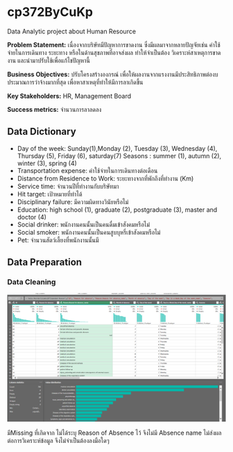 # cp372ByCuKp
 Data Analytic project about Human Resource

**Problem Statement:** เนื่องจากบริษัทมีปัญหาการขาดงาน ซึ่งมีผลมาจากหลายปัญจัยเช่น ค่าใช้จ่ายในการเดินทาง ระยะทาง หรือในด้านสุขภาพที่อาจส่งผล ทำให้จำเป็นต้อง
วิเคราะห์สาเหตุการขาดงาน และนำมาปรับใช้เพื่อแก้ไขปัญหานี้

**Business Objectives:** ปรับโครงสร้างองกรณ์ เพื่อให้ผลงานจากแรงงานมีประสิทธิภาพต่องบประมาณการว่าจ้างมากที่สุด เพื่อหาสาเหตุที่ทำให้มีการลาเกิดขึ้น 

**Key Stakeholders:** HR, Management Board

**Success metrics:** จำนวนการลาลดลง

## Data Dictionary

- Day of the week: Sunday(1),Monday (2), Tuesday (3), Wednesday (4), Thursday (5), Friday (6), saturday(7)
Seasons : summer (1), autumn (2), winter (3), spring (4)
- Transportation expense: ค่าใช้จ่ายในการเดินทางต่อเดือน
- Distance from Residence to Work: ระยะทางจากที่พักถึงที่ทำงาน (Km)
- Service time: จำนวนปีที่ทำงานกับบริษัทมา
- Hit target: เป้าหมายที่ทำได้
- Disciplinary failure: มีความผิดทางวินัยหรือไม่
- Education: high school (1), graduate (2), postgraduate (3), master and doctor (4)
- Social drinker: พนักงานคนนั้นเป็นคนดื่มเข้าสังคมหรือไม่
- Social smoker: พนักงานคนนั้นเป็นคนสูบบุหรี่เข้าสังคมหรือไม่
- Pet: จำนวนสัตว์เลี้ยงที่พนักงานนั้นมี

## Data Preparation
### Data Cleaning

![Missing Data in DataCleaning](/assets//image/Data%20Cleaning1.png)

มีMissing ที่เกิดจาก ไม่ได้ระบุ Reason of Absence ไว้ จึงไม่มี Absence name
ไม่ส่งผลต่อการวิเคราะห์ข้อมูล จึงไม่จำเป็นต้องลงมือใดๆ
